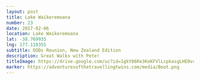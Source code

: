 ```yaml
---
layout: post
title: Lake Waikeremoana
number: 23
date: 2017-02-06
location: Lake Waikeremoana
lat: -38.769935
lng: 177.110355
subtitle: OODs Reunion, New Zealand Edition
description: Great Walks with Pete!
titleImage: https://drive.google.com/uc?id=1gkY06Re3KeKFVlLcpkasgLHE0vcC-2k3
marker: https://adventuresofthetravellingtwins.com/media/Boot.png
---
```

